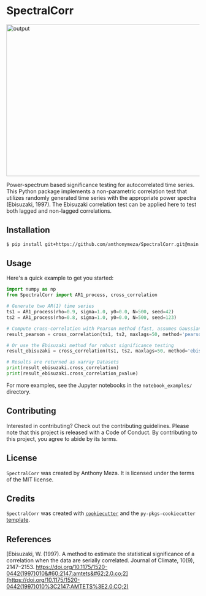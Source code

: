 # SpectralCorr

<img width="989" height="396" alt="output" src="https://github.com/user-attachments/assets/e27730ac-2e9d-4d30-b918-cc7c63e14d92" />

Power-spectrum based significance testing for autocorrelated time series. This Python package implements a non-parametric correlation test that utilizes randomly generated time series with the appropriate power spectra (Ebisuzaki, 1997). The Ebisuzaki correlation test can be applied here to test both lagged and non-lagged correlations. 


## Installation

```bash
$ pip install git+https://github.com/anthonymeza/SpectralCorr.git@main
```

## Usage

Here's a quick example to get you started:

```python
import numpy as np
from SpectralCorr import AR1_process, cross_correlation

# Generate two AR(1) time series
ts1 = AR1_process(rho=0.9, sigma=1.0, y0=0.0, N=500, seed=42)
ts2 = AR1_process(rho=0.8, sigma=1.0, y0=0.0, N=500, seed=123)

# Compute cross-correlation with Pearson method (fast, assumes Gaussian)
result_pearson = cross_correlation(ts1, ts2, maxlags=50, method='pearson')

# Or use the Ebisuzaki method for robust significance testing
result_ebisuzaki = cross_correlation(ts1, ts2, maxlags=50, method='ebisuzaki', n_iter=1000)

# Results are returned as xarray Datasets
print(result_ebisuzaki.cross_correlation)
print(result_ebisuzaki.cross_correlation_pvalue)
```

For more examples, see the Jupyter notebooks in the `notebook_examples/` directory.

## Contributing

Interested in contributing? Check out the contributing guidelines. Please note that this project is released with a Code of Conduct. By contributing to this project, you agree to abide by its terms.

## License

`SpectralCorr` was created by Anthony Meza. It is licensed under the terms of the MIT license.

## Credits

`SpectralCorr` was created with [`cookiecutter`](https://cookiecutter.readthedocs.io/en/latest/) and the `py-pkgs-cookiecutter` [template](https://github.com/py-pkgs/py-pkgs-cookiecutter).

## References 

[Ebisuzaki, W. (1997). A method to estimate the statistical significance of a correlation when the data are serially correlated. Journal of Climate, 10(9), 2147–2153. https://doi.org/10.1175/1520-0442(1997)010&#60;2147:amtets&#62;2.0.co;2](https://doi.org/10.1175/1520-0442(1997)010%3C2147:AMTETS%3E2.0.CO;2)
